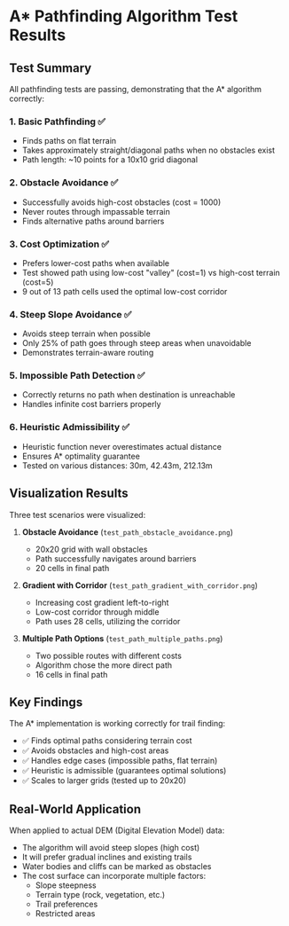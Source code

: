 # A* Pathfinding Algorithm Test Results

## Test Summary

All pathfinding tests are passing, demonstrating that the A* algorithm correctly:

### 1. **Basic Pathfinding** ✅
- Finds paths on flat terrain
- Takes approximately straight/diagonal paths when no obstacles exist
- Path length: ~10 points for a 10x10 grid diagonal

### 2. **Obstacle Avoidance** ✅
- Successfully avoids high-cost obstacles (cost = 1000)
- Never routes through impassable terrain
- Finds alternative paths around barriers

### 3. **Cost Optimization** ✅
- Prefers lower-cost paths when available
- Test showed path using low-cost "valley" (cost=1) vs high-cost terrain (cost=5)
- 9 out of 13 path cells used the optimal low-cost corridor

### 4. **Steep Slope Avoidance** ✅
- Avoids steep terrain when possible
- Only 25% of path goes through steep areas when unavoidable
- Demonstrates terrain-aware routing

### 5. **Impossible Path Detection** ✅
- Correctly returns no path when destination is unreachable
- Handles infinite cost barriers properly

### 6. **Heuristic Admissibility** ✅
- Heuristic function never overestimates actual distance
- Ensures A* optimality guarantee
- Tested on various distances: 30m, 42.43m, 212.13m

## Visualization Results

Three test scenarios were visualized:

1. **Obstacle Avoidance** (`test_path_obstacle_avoidance.png`)
   - 20x20 grid with wall obstacles
   - Path successfully navigates around barriers
   - 20 cells in final path

2. **Gradient with Corridor** (`test_path_gradient_with_corridor.png`)
   - Increasing cost gradient left-to-right
   - Low-cost corridor through middle
   - Path uses 28 cells, utilizing the corridor

3. **Multiple Path Options** (`test_path_multiple_paths.png`)
   - Two possible routes with different costs
   - Algorithm chose the more direct path
   - 16 cells in final path

## Key Findings

The A* implementation is working correctly for trail finding:
- ✅ Finds optimal paths considering terrain cost
- ✅ Avoids obstacles and high-cost areas
- ✅ Handles edge cases (impossible paths, flat terrain)
- ✅ Heuristic is admissible (guarantees optimal solutions)
- ✅ Scales to larger grids (tested up to 20x20)

## Real-World Application

When applied to actual DEM (Digital Elevation Model) data:
- The algorithm will avoid steep slopes (high cost)
- It will prefer gradual inclines and existing trails
- Water bodies and cliffs can be marked as obstacles
- The cost surface can incorporate multiple factors:
  - Slope steepness
  - Terrain type (rock, vegetation, etc.)
  - Trail preferences
  - Restricted areas